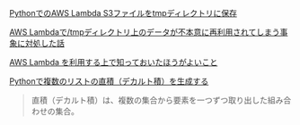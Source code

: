 [PythonでのAWS Lambda S3ファイルをtmpディレクトリに保存](https://qiita.com/MADAOU/items/670160f914f64ea01702)

[AWS Lambdaで/tmpディレクトリ上のデータが不本意に再利用されてしまう事象に対処した話](https://qiita.com/r-wakatsuki/items/1cdb9493749dbc36bed2)

[AWS Lambda を利用する上で知っておいたほうがよいこと](https://www.bokukoko.info/entry/2015/09/17/AWS_Lambda_%E3%82%92%E5%88%A9%E7%94%A8%E3%81%99%E3%82%8B%E4%B8%8A%E3%81%A7%E7%9F%A5%E3%81%A3%E3%81%A6%E3%81%8A%E3%81%84%E3%81%9F%E3%81%BB%E3%81%86%E3%81%8C%E3%82%88%E3%81%84%E3%81%93%E3%81%A8)

[Pythonで複数のリストの直積（デカルト積）を生成する](https://note.nkmk.me/python-itertools-product/)  
> 直積（デカルト積）は、複数の集合から要素を一つずつ取り出した組み合わせの集合。

